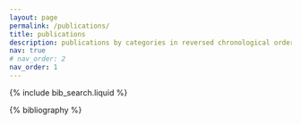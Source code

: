 ```yaml
---
layout: page
permalink: /publications/
title: publications
description: publications by categories in reversed chronological order. generated by jekyll-scholar.
nav: true
# nav_order: 2
nav_order: 1
---
```


<!-- _pages/publications.md -->

<!-- Bibsearch Feature -->

{% include bib_search.liquid %}

<div class="publications">

{% bibliography %}

</div>
